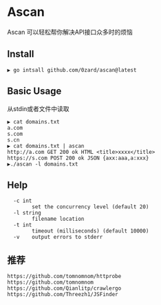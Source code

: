 # Ascan

Ascan 可以轻松帮你解决API接口众多时的烦恼

## Install

```
▶ go intsall github.com/0zard/ascan@latest
```

## Basic Usage

从stdin或者文件中读取

```
▶ cat domains.txt
a.com
s.com
s.cn
▶ cat domains.txt | ascan
http://a.com GET 200 ok HTML <title>xxxx</title>
https://s.com POST 200 ok JSON {axx:aaa,a:xxx}
▶./ascan -l domains.txt
```
## Help

```
  -c int
        set the concurrency level (default 20)
  -l string
        filename location
  -t int
        timeout (milliseconds) (default 10000)
  -v    output errors to stderr
```
## 推荐

```
https://github.com/tomnomnom/httprobe
https://github.com/tomnomnom
https://github.com/Qianlitp/crawlergo
https://github.com/Threezh1/JSFinder
```
